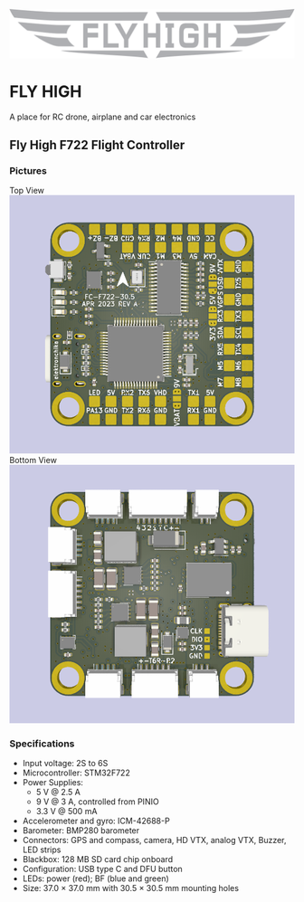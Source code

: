 ![logo](resources/logo-flyhigh.svg)

# FLY HIGH

A place for RC drone, airplane and car electronics

## Fly High F722 Flight Controller

### Pictures

Top View
![Screenshots](resources/BF-FC-F722-TOP.png)
Bottom View
![Screenshots](resources/BF-FC-F722-BOTTOM.png)

### Specifications

- Input voltage: 2S to 6S
- Microcontroller: STM32F722
- Power Supplies:
	- 5 V @ 2.5 A
	- 9 V @ 3 A, controlled from PINIO
	- 3.3 V @ 500 mA
- Accelerometer and gyro: ICM-42688-P
- Barometer: BMP280 barometer
- Connectors: GPS and compass, camera, HD VTX, analog VTX, Buzzer, LED strips
- Blackbox: 128 MB SD card chip onboard
- Configuration: USB type C and DFU button
- LEDs: power (red); BF (blue and green)
- Size: 37.0 × 37.0 mm with 30.5 × 30.5 mm mounting holes
